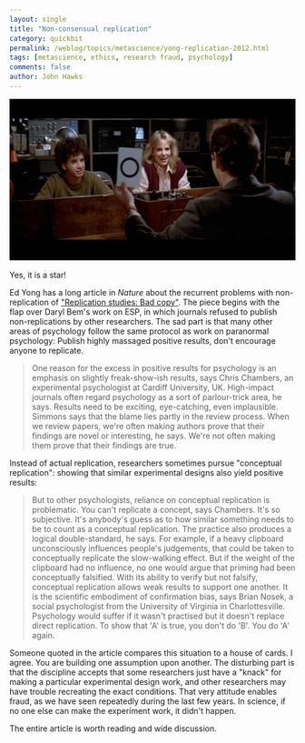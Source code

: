 ```yaml
---
layout: single 
title: "Non-consensual replication" 
category: quickbit
permalink: /weblog/topics/metascience/yong-replication-2012.html
tags: [metascience, ethics, research fraud, psychology] 
comments: false 
author: John Hawks 
---
```




<div class="middle-picture">
<img src="/graphics/ghostbusters-star.jpg" alt="Still from Ghostbusters psi experiment" />
<p class="caption">Yes, it is a star!</p>
</div>

Ed Yong has a long article in <em>Nature</em> about the recurrent problems with non-replication of  <a href="http://www.nature.com/news/replication-studies-bad-copy-1.10634">"Replication studies: Bad copy"</a>. The piece begins with the flap over Daryl Bem's work on ESP, in which journals refused to publish non-replications by other researchers. The sad part is that many other areas of psychology follow the same protocol as work on paranormal psychology: Publish highly massaged positive results, don't encourage anyone to replicate. 

<blockquote>One reason for the excess in positive results for psychology is an emphasis on slightly freak-show-ish results, says Chris Chambers, an experimental psychologist at Cardiff University, UK. High-impact journals often regard psychology as a sort of parlour-trick area, he says. Results need to be exciting, eye-catching, even implausible. Simmons says that the blame lies partly in the review process. When we review papers, we're often making authors prove that their findings are novel or interesting, he says. We're not often making them prove that their findings are true.</blockquote>

Instead of actual replication, researchers sometimes pursue "conceptual replication": showing that similar experimental designs also yield positive results: 

<blockquote>But to other psychologists, reliance on conceptual replication is problematic. You can't replicate a concept, says Chambers. It's so subjective. It's anybody's guess as to how similar something needs to be to count as a conceptual replication. The practice also produces a logical double-standard, he says. For example, if a heavy clipboard unconsciously influences people's judgements, that could be taken to conceptually replicate the slow-walking effect. But if the weight of the clipboard had no influence, no one would argue that priming had been conceptually falsified. With its ability to verify but not falsify, conceptual replication allows weak results to support one another. It is the scientific embodiment of confirmation bias, says Brian Nosek, a social psychologist from the University of Virginia in Charlottesville. Psychology would suffer if it wasn't practised but it doesn't replace direct replication. To show that 'A' is true, you don't do 'B'. You do 'A' again.</blockquote>

Someone quoted in the article compares this situation to a house of cards. I agree. You are building one assumption upon another. The disturbing part is that the discipline accepts that some researchers just have a "knack" for making a particular experimental design work, and other researchers may have trouble recreating the exact conditions. That very attitude enables fraud, as we have seen repeatedly during the last few years. In science, if no one else can make the experiment work, it didn't happen. 

The entire article is worth reading and wide discussion. 

